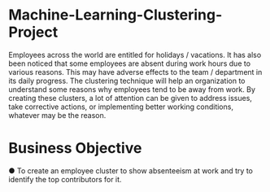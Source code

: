 # Machine-Learning-Clustering-Project
Employees across the world are entitled for holidays / vacations. It has also been noticed that some
employees are absent during work hours due to various reasons. This may have adverse effects to the
team / department in its daily progress.
The clustering technique will help an organization to understand some reasons why employees tend to
be away from work. By creating these clusters, a lot of attention can be given to address issues, take
corrective actions, or implementing better working conditions, whatever may be the reason.

# Business Objective
● To create an employee cluster to show
absenteeism at work and try to identify the top
contributors for it.
